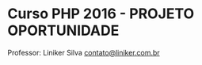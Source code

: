 ﻿﻿Curso PHP 2016 - PROJETO OPORTUNIDADE
=================================
Professor: Liniker Silva <contato@liniker.com.br>
